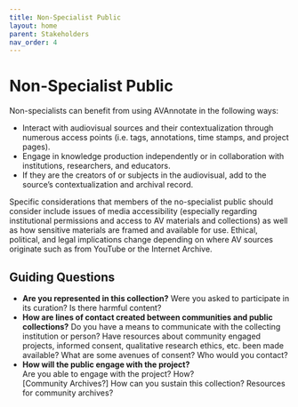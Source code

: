 ```yaml
---
title: Non-Specialist Public
layout: home
parent: Stakeholders
nav_order: 4
---
```

# Non-Specialist Public
Non-specialists can benefit from using AVAnnotate in the following ways:
- Interact with audiovisual sources and their contextualization through numerous access points (i.e. tags, annotations, time stamps, and project pages).
- Engage in knowledge production independently or in collaboration with institutions, researchers, and educators.
- If they are the creators of or subjects in the audiovisual, add to the source’s contextualization and archival record.

Specific considerations that members of the no-specialist public should consider  include issues of media accessibility (especially regarding institutional permissions and access to AV materials and collections) as well as how sensitive materials are framed and available for use. Ethical, political, and legal implications change depending on where AV sources originate such as from YouTube or the Internet Archive.  

## Guiding Questions
- **Are you represented in this collection?** 
Were you asked to participate in its curation? Is there harmful content? 
- **How are lines of contact created between communities and public collections?**
Do you have a means to communicate with the collecting institution or person? Have resources about community engaged projects, informed consent, qualitative research ethics, etc. been made available? What are some avenues of consent? Who would you contact? 
- **How will the public engage with the project?**  
Are you able to engage with the project? How?   
[Community Archives?] How can you sustain this collection? 
Resources for community archives? 
